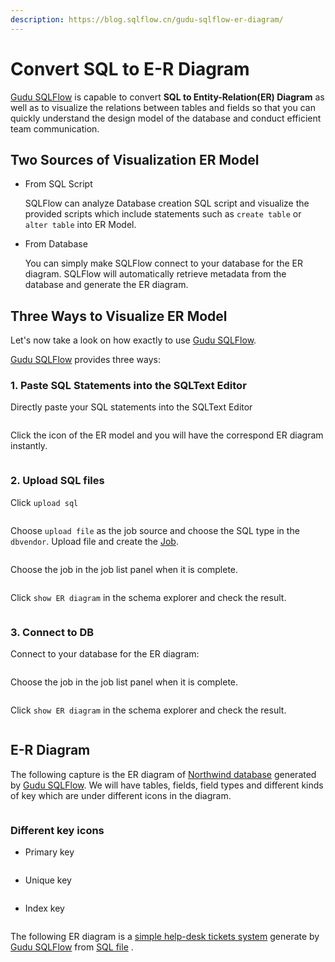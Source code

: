 ```yaml
---
description: https://blog.sqlflow.cn/gudu-sqlflow-er-diagram/
---
```


# Convert SQL to E-R Diagram

[Gudu SQLFlow](https://sqlflow.gudusoft.com/#/) is capable to convert **SQL to Entity-Relation(ER) Diagram** as well as to visualize the relations between tables and fields so that you can quickly understand the design model of the database and conduct efficient team communication.

## Two Sources of Visualization ER Model

*   From SQL Script

    SQLFlow can analyze Database creation SQL script and visualize the provided scripts which include statements such as `create table` or `alter table` into ER Model.&#x20;
*   From Database

    You can simply make SQLFlow connect to your database for the ER diagram. SQLFlow will automatically retrieve metadata from the database and generate the ER diagram.

## Three Ways to Visualize ER Model

Let's now take a look on how exactly to use [Gudu SQLFlow](https://sqlflow.gudusoft.com/#/).&#x20;

[Gudu SQLFlow](https://sqlflow.gudusoft.com/#/) provides three ways:

### 1. Paste SQL Statements into the SQLText Editor

Directly paste your SQL statements into the SQLText Editor

<figure><img src="../../.gitbook/assets/image (10).png" alt=""><figcaption></figcaption></figure>

Click the icon of the ER model and you will have the correspond ER diagram instantly.

<figure><img src="../../.gitbook/assets/image (4).png" alt=""><figcaption></figcaption></figure>

### 2. Upload SQL files

Click `upload sql`

<figure><img src="../../.gitbook/assets/image (7).png" alt=""><figcaption></figcaption></figure>

Choose `upload file` as the job source and choose the SQL type in the `dbvendor`. Upload file and create the [Job](../ui/job-management/).

<figure><img src="../../.gitbook/assets/image (9).png" alt=""><figcaption></figcaption></figure>

Choose the job in the job list panel when it is complete.

<figure><img src="../../.gitbook/assets/image (8).png" alt=""><figcaption></figcaption></figure>

Click `show ER diagram` in the schema explorer and check the result.

<figure><img src="../../.gitbook/assets/image.png" alt=""><figcaption></figcaption></figure>

### 3. Connect to DB

Connect to your database for the ER diagram:

<figure><img src="../../.gitbook/assets/image (11).png" alt=""><figcaption></figcaption></figure>

Choose the job in the job list panel when it is complete.

<figure><img src="../../.gitbook/assets/image (13).png" alt=""><figcaption></figcaption></figure>

Click `show ER diagram` in the schema explorer and check the result.

<figure><img src="../../.gitbook/assets/image (1) (1).png" alt=""><figcaption></figcaption></figure>

## E-R Diagram

The following capture is the ER diagram of [Northwind database](https://github.com/pthom/northwind\_psql) generated by [Gudu SQLFlow](https://sqlflow.gudusoft.com/#/). We will have tables, fields, field types and different kinds of key which are under different icons in the diagram.&#x20;

<figure><img src="../../.gitbook/assets/image (2).png" alt=""><figcaption></figcaption></figure>

### Different key icons

*   Primary key



    <figure><img src="../../.gitbook/assets/image (3).png" alt=""><figcaption></figcaption></figure>
*   Unique key



    <figure><img src="../../.gitbook/assets/image (5).png" alt=""><figcaption></figcaption></figure>
*   Index key



    <figure><img src="../../.gitbook/assets/image (6).png" alt=""><figcaption></figcaption></figure>

The following ER diagram is a [simple help-desk tickets system](https://github.com/thekordy/ticketit) generate by [Gudu SQLFlow](https://sqlflow.gudusoft.com/#/) from [SQL file](https://e.gitee.com/gudusoft/repos/gudusoft/sqldepot/blob/master/sql2er/drawsql/ticketit.sql) .

<figure><img src="../../.gitbook/assets/image (12).png" alt=""><figcaption></figcaption></figure>
